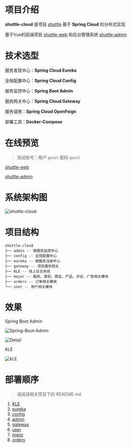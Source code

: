 # 项目介绍

**shuttle-cloud** 是项目 [shuttle](https://github.com/TouwaErioer/shuttle) 基于 **Spring Cloud** 的分布式实现

基于Vue的前端项目 [shuttle-web](https://github.com/TouwaErioer/shuttle-web) 和后台管理系统 [shuttle-admin](https://github.com/TouwaErioer/shuttle-admin)

# 技术选型

服务发现中心：**Spring Cloud Eureka**

全局配置中心：**Spring Cloud Config**

服务监控中心：**Spring Boot Admin**

服务网关中心：**Spring Cloud Gateway**

服务调用：**Spring Cloud OpenFeign**

部署工具：**Docker-Compose**

# 在线预览

> 测试账号：用户 `geust` 密码 `geust`

[shuttle-web](https://shuttle-web.vercel.app/) 

[shuttle-admin](https://shuttle-admin.vercel.app)

# 系统架构图

![shuttle-cloud](https://ae01.alicdn.com/kf/Uc6645839751d4f098b00ce0e75c1083fg.jpg)

# 项目结构

```
shuttle-cloud
├── admin -- 微服务监控中心
├── config -- 全局配置中心
├── eureka -- 微服务注册中心
├── gateway -- 项目服务网关
├── KLE -- 线上日志系统
├── major -- 服务、类别、商店、产品、评论、广告相关模块
├── orders -- 订单相关模块
└── user -- 用户相关模块
```

# 效果

Spring Boot Admin

![Spring-Boot-Admin](https://ae01.alicdn.com/kf/U664254423e20400bb231c0267ab72a26S.jpg)

![Detail](https://ae01.alicdn.com/kf/Uc8b8d3ec54b94d468977377d6997acc1h.jpg)

KLE

![kLE](https://ae01.alicdn.com/kf/Ucc0eb37f724c4909b87d0568530401e7F.jpg)

# 部署顺序

> 请阅读相关项目下的 README.md
1. [KLE](https://github.com/TouwaErioer/shuttle-cloud/tree/master/KLE)
2. [eureka](https://github.com/TouwaErioer/shuttle-cloud/tree/master/eureka)
3. [config](https://github.com/TouwaErioer/shuttle-cloud/tree/master/config)
4. [admin](https://github.com/TouwaErioer/shuttle-cloud/tree/master/admin)
5. [gateway](https://github.com/TouwaErioer/shuttle-cloud/tree/master/gateway)
6. [user](https://github.com/TouwaErioer/shuttle-cloud/tree/master/user)
7. [major](https://github.com/TouwaErioer/shuttle-cloud/tree/master/major)
8. [orders](https://github.com/TouwaErioer/shuttle-cloud/tree/master/orders)

